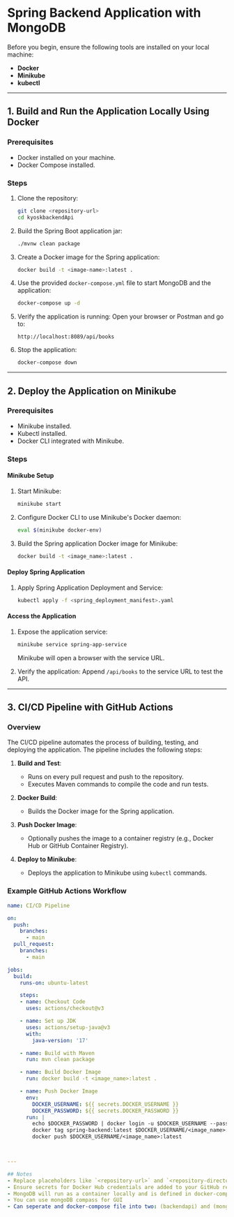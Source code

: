 # Spring Backend Application with MongoDB

Before you begin, ensure the following tools are installed on your local machine:

- **Docker**
- **Minikube**
- **kubectl**

---

## 1. Build and Run the Application Locally Using Docker

### Prerequisites
- Docker installed on your machine.
- Docker Compose installed.

### Steps

1. Clone the repository:
   ```bash
   git clone <repository-url>
   cd kyoskbackendApi
   ```

2. Build the Spring Boot application jar:
   ```bash
   ./mvnw clean package
   ```

3. Create a Docker image for the Spring application:
   ```bash
   docker build -t <image-name>:latest .
   ```

4. Use the provided `docker-compose.yml` file to start MongoDB and the application:
   ```bash
   docker-compose up -d
   ```

5. Verify the application is running:
   Open your browser or Postman and go to:
   ```
   http://localhost:8089/api/books
   ```

6. Stop the application:
   ```bash
   docker-compose down
   ```

---

## 2. Deploy the Application on Minikube

### Prerequisites
- Minikube installed.
- Kubectl installed.
- Docker CLI integrated with Minikube.

### Steps

#### Minikube Setup

1. Start Minikube:
   ```bash
   minikube start
   ```

2. Configure Docker CLI to use Minikube's Docker daemon:
   ```bash
   eval $(minikube docker-env)
   ```

3. Build the Spring application Docker image for Minikube:
   ```bash
   docker build -t <image_name>:latest .
   ```

#### Deploy Spring Application


1. Apply Spring Application Deployment and Service:
   ```bash
   kubectl apply -f <spring_deployment_manifest>.yaml
   ```

#### Access the Application

1. Expose the application service:
   ```bash
   minikube service spring-app-service
   ```
   Minikube will open a browser with the service URL.

2. Verify the application:
   Append `/api/books` to the service URL to test the API.

---

## 3. CI/CD Pipeline with GitHub Actions

### Overview
The CI/CD pipeline automates the process of building, testing, and deploying the application. The pipeline includes the following steps:

1. **Build and Test**:
   - Runs on every pull request and push to the repository.
   - Executes Maven commands to compile the code and run tests.

2. **Docker Build**:
   - Builds the Docker image for the Spring application.

3. **Push Docker Image**:
   - Optionally pushes the image to a container registry (e.g., Docker Hub or GitHub Container Registry).

4. **Deploy to Minikube**:
   - Deploys the application to Minikube using `kubectl` commands.

### Example GitHub Actions Workflow

```yaml
name: CI/CD Pipeline

on:
  push:
    branches:
      - main
  pull_request:
    branches:
      - main

jobs:
  build:
    runs-on: ubuntu-latest

    steps:
    - name: Checkout Code
      uses: actions/checkout@v3

    - name: Set up JDK
      uses: actions/setup-java@v3
      with:
        java-version: '17'

    - name: Build with Maven
      run: mvn clean package

    - name: Build Docker Image
      run: docker build -t <image_name>:latest .

    - name: Push Docker Image
      env:
        DOCKER_USERNAME: ${{ secrets.DOCKER_USERNAME }}
        DOCKER_PASSWORD: ${{ secrets.DOCKER_PASSWORD }}
      run: |
        echo $DOCKER_PASSWORD | docker login -u $DOCKER_USERNAME --password-stdin
        docker tag spring-backend:latest $DOCKER_USERNAME/<image_name>:latest
        docker push $DOCKER_USERNAME/<image_name>:latest



---

## Notes
- Replace placeholders like `<repository-url>` and `<repository-directory>` with actual values.
- Ensure secrets for Docker Hub credentials are added to your GitHub repository settings.
- MongoDB will run as a container locally and is defined in docker-compose file with document ("books") as diagram
- You can use mongoDB compass for GUI
- Can seperate and docker-compose file into two: (backendapi) and (mongoDB) dockerfiles
